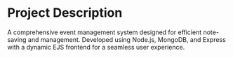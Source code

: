 # Project Description

A comprehensive event management system designed for efficient note-saving and management. Developed using Node.js, MongoDB, and Express with a dynamic EJS frontend for a seamless user experience.
